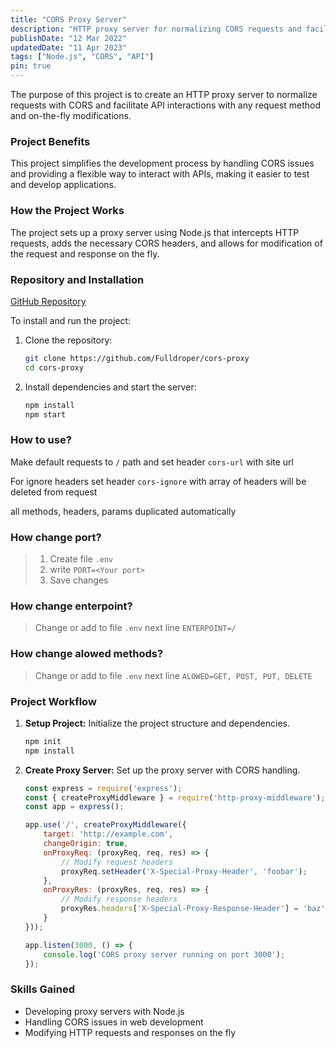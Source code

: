 ```yaml
---
title: "CORS Proxy Server"
description: "HTTP proxy server for normalizing CORS requests and facilitating API interaction with on-the-fly modifications"
publishDate: "12 Mar 2022"
updatedDate: "11 Apr 2023"
tags: ["Node.js", "CORS", "API"]
pin: true
---
```

The purpose of this project is to create an HTTP proxy server to normalize requests with CORS and facilitate API interactions with any request method and on-the-fly modifications.

### Project Benefits
This project simplifies the development process by handling CORS issues and providing a flexible way to interact with APIs, making it easier to test and develop applications.

### How the Project Works
The project sets up a proxy server using Node.js that intercepts HTTP requests, adds the necessary CORS headers, and allows for modification of the request and response on the fly.

### Repository and Installation
[GitHub Repository](https://github.com/Fulldroper/cors-proxy)

To install and run the project:

1. Clone the repository:
    ```bash
    git clone https://github.com/Fulldroper/cors-proxy
    cd cors-proxy
    ```

2. Install dependencies and start the server:
    ```bash
    npm install
    npm start
    ```
### How to use?

Make default requests to `/` path and set header `cors-url` with site url

For ignore headers set header `cors-ignore` with array of headers will be deleted from request

all methods, headers, params duplicated automatically

### How change port?
> 1. Create file `.env`
> 2. write `PORT=<Your port>`
> 3. Save changes

### How change enterpoint?
> Change or add to file `.env` next line `ENTERPOINT=/`

### How change alowed methods?
> Change or add to file `.env` next line `ALOWED=GET, POST, PUT, DELETE`

### Project Workflow
1. **Setup Project:** Initialize the project structure and dependencies.
    ```bash
    npm init
    npm install
    ```

2. **Create Proxy Server:** Set up the proxy server with CORS handling.
    ```javascript
    const express = require('express');
    const { createProxyMiddleware } = require('http-proxy-middleware');
    const app = express();

    app.use('/', createProxyMiddleware({
        target: 'http://example.com',
        changeOrigin: true,
        onProxyReq: (proxyReq, req, res) => {
            // Modify request headers
            proxyReq.setHeader('X-Special-Proxy-Header', 'foobar');
        },
        onProxyRes: (proxyRes, req, res) => {
            // Modify response headers
            proxyRes.headers['X-Special-Proxy-Response-Header'] = 'baz';
        }
    }));

    app.listen(3000, () => {
        console.log('CORS proxy server running on port 3000');
    });
    ```

### Skills Gained
- Developing proxy servers with Node.js
- Handling CORS issues in web development
- Modifying HTTP requests and responses on the fly
